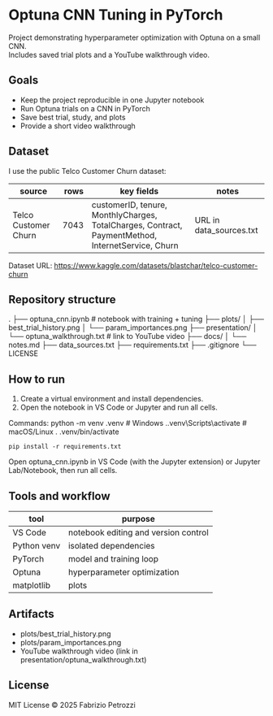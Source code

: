 # Optuna CNN Tuning in PyTorch

Project demonstrating hyperparameter optimization with Optuna on a small CNN.  
Includes saved trial plots and a YouTube walkthrough video.

## Goals
- Keep the project reproducible in one Jupyter notebook
- Run Optuna trials on a CNN in PyTorch
- Save best trial, study, and plots
- Provide a short video walkthrough

## Dataset
I use the public Telco Customer Churn dataset:

| source | rows | key fields | notes |
|---|---:|---|---|
| Telco Customer Churn | 7043 | customerID, tenure, MonthlyCharges, TotalCharges, Contract, PaymentMethod, InternetService, Churn | URL in data_sources.txt |

Dataset URL: https://www.kaggle.com/datasets/blastchar/telco-customer-churn

## Repository structure
.
├── optuna_cnn.ipynb              # notebook with training + tuning
├── plots/
│   ├── best_trial_history.png
│   └── param_importances.png
├── presentation/
│   └── optuna_walkthrough.txt    # link to YouTube video
├── docs/
│   └── notes.md
├── data_sources.txt
├── requirements.txt
├── .gitignore
└── LICENSE

## How to run
1. Create a virtual environment and install dependencies.
2. Open the notebook in VS Code or Jupyter and run all cells.

Commands:
    python -m venv .venv
    # Windows
    .\.venv\Scripts\activate
    # macOS/Linux
    . .venv/bin/activate

    pip install -r requirements.txt

Open optuna_cnn.ipynb in VS Code (with the Jupyter extension) or Jupyter Lab/Notebook, then run all cells.

## Tools and workflow
tool | purpose
---- | -------
VS Code | notebook editing and version control
Python venv | isolated dependencies
PyTorch | model and training loop
Optuna | hyperparameter optimization
matplotlib | plots

## Artifacts
- plots/best_trial_history.png
- plots/param_importances.png
- YouTube walkthrough video (link in presentation/optuna_walkthrough.txt)

## License
MIT License © 2025 Fabrizio Petrozzi
